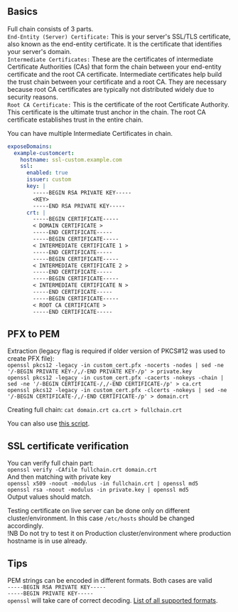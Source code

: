 ## Basics

Full chain consists of 3 parts.   
`End-Entity (Server) Certificate:` This is your server's SSL/TLS certificate, also known as the end-entity certificate. It is the certificate that identifies your server's domain.  
`Intermediate Certificates:` These are the certificates of intermediate Certificate Authorities (CAs) that form the chain between your end-entity certificate and the root CA certificate. Intermediate certificates help build the trust chain between your certificate and a root CA. They are necessary because root CA certificates are typically not distributed widely due to security reasons.  
`Root CA Certificate:` This is the certificate of the root Certificate Authority. This certificate is the ultimate trust anchor in the chain. The root CA certificate establishes trust in the entire chain.  

You can have multiple Intermediate Certificates in chain.     
```yaml
exposeDomains:
  example-customcert:
    hostname: ssl-custom.example.com
    ssl:
      enabled: true
      issuer: custom
      key: |
        -----BEGIN RSA PRIVATE KEY-----
        <KEY>
        -----END RSA PRIVATE KEY-----
      crt: |
        -----BEGIN CERTIFICATE-----
        < DOMAIN CERTIFICATE >
        -----END CERTIFICATE-----
        -----BEGIN CERTIFICATE-----
        < INTERMEDIATE CERTIFICATE 1 >
        -----END CERTIFICATE-----
        -----BEGIN CERTIFICATE-----
        < INTERMEDIATE CERTIFICATE 2 >
        -----END CERTIFICATE-----
        -----BEGIN CERTIFICATE-----
        < INTERMEDIATE CERTIFICATE N >
        -----END CERTIFICATE-----        
        -----BEGIN CERTIFICATE-----
        < ROOT CA CERTIFICATE >
        -----END CERTIFICATE-----
```

## PFX to PEM
Extraction (legacy flag is required if older version of PKCS#12 was used to create PFX file):  
`openssl pkcs12 -legacy -in custom_cert.pfx -nocerts -nodes | sed -ne '/-BEGIN PRIVATE KEY-/,/-END PRIVATE KEY-/p' > private.key`  
`openssl pkcs12 -legacy -in custom_cert.pfx -cacerts -nokeys -chain | sed -ne '/-BEGIN CERTIFICATE-/,/-END CERTIFICATE-/p' > ca.crt`  
`openssl pkcs12 -legacy -in custom_cert.pfx -clcerts -nokeys | sed -ne '/-BEGIN CERTIFICATE-/,/-END CERTIFICATE-/p' > domain.crt`  

Creating full chain:
`cat domain.crt ca.crt > fullchain.crt`

You can also use [this script](../scripts/pfx-ready.sh).

## SSL certificate verification

You can verify full chain part:   
`openssl verify -CAfile fullchain.crt domain.crt`  
And then matching with private key  
`openssl x509 -noout -modulus -in fullchain.crt | openssl md5`  
`openssl rsa -noout -modulus -in private.key | openssl md5`  
Output values should match.

Testing certificate on live server can be done only on different cluster/environment. In this case `/etc/hosts` 
should be changed accordingly.  
!NB Do not try to test it on Production cluster/environment where production hostname is in use already.  


## Tips

PEM strings can be encoded in different formats. Both cases are valid       
`-----BEGIN RSA PRIVATE KEY-----`      
`-----BEGIN PRIVATE KEY-----`  
`openssl` will take care of correct decoding. [List of all supported formats](https://git.openssl.org/?p=openssl.git;a=blob;f=include/openssl/pem.h;hb=HEAD#l35). 